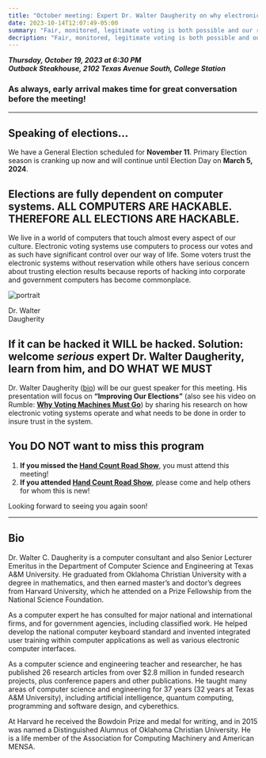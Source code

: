 ```yaml
---
title: "October meeting: Expert Dr. Walter Daugherity on why electronic voting systems must GO"
date: 2023-10-14T12:07:49-05:00
summary: "Fair, monitored, legitimate voting is both possible and our responsibility to accomplish. WE MUST ALL LEARN AND APPLY THIS CRUCIAL INFORMATION"
decription: "Fair, monitored, legitimate voting is both possible and our responsibility to accomplish. WE MUST ALL LEARN AND APPLY THIS CRUCIAL INFORMATION"
---
```


**_Thursday, October 19, 2023 at 6:30 PM_**  
**_<strong><span class="hilite">Outback Steakhouse</span></strong>, 2102 Texas Avenue South, College Station_**

### As always, early arrival makes time for great conversation before the meeting!

---

## Speaking of elections...

We have a General Election scheduled for **November 11**. Primary Election season is cranking up now and will continue until Election Day on **March 5, 2024**.    

## Elections are fully dependent on computer systems. <span class="hilite">ALL COMPUTERS ARE HACKABLE. THEREFORE ALL ELECTIONS ARE HACKABLE.</span> 

We live in a world of computers that touch almost every aspect of our culture. 
Electronic voting systems use computers to process our votes and as such have significant control over our way of life. Some voters trust the electronic systems without reservation while others have serious concern about trusting election results because reports of hacking into corporate and government computers has become commonplace.  

<div class="align-right" style="width:20%;">
<img src="/img/daugherity-photo.jpg" alt="portrait">  
<p>Dr. Walter Daugherity</p>
</div>

## If it can be hacked it WILL be hacked. Solution: <span class="hilite">welcome *serious* expert Dr. Walter Daugherity, learn from him, and DO WHAT WE MUST</span>

Dr. Walter Daugherity ([bio](#bio)) will be our guest speaker for this meeting. His presentation will focus on **“Improving Our Elections”** (also see his video on Rumble: **[Why Voting Machines Must Go](https://rumble.com/v1iz715-why-voting-machines-must-go.html)**) by sharing his research on how electronic voting systems operate and what needs to be done in order to insure trust in the system.    

## You DO NOT want to miss this program 

1. **If you missed the [Hand Count Road Show](https://www.bcsteaparty.com/post/2023-aug-hand-count-road-show/)**, you must attend this meeting!
2. **If you attended [Hand Count Road Show](https://www.bcsteaparty.com/post/2023-aug-hand-count-road-show/)**, please come and help others for whom this is new!

Looking forward to seeing you again soon!

---

<a name="bio" id="bio"></a>

## Bio

Dr. Walter C. Daugherity is a computer consultant and also Senior Lecturer Emeritus in the Department of Computer Science and Engineering at Texas A&M University. He graduated from Oklahoma Christian University with a degree in mathematics, and then earned master’s and doctor’s degrees from Harvard University, which he attended on a Prize Fellowship from the National Science Foundation.  

As a computer expert he has consulted for major national and international firms, and for government agencies, including classified work. He helped develop the national computer keyboard standard and invented integrated user training within computer applications as well as various electronic computer interfaces.  

As a computer science and engineering teacher and researcher, he has published 26 research articles from over $2.8 million in funded research projects, plus conference papers and other publications. He taught many areas of computer science and engineering for 37 years (32 years at Texas A&M University), including artificial intelligence, quantum computing, programming and software design, and cyberethics.  

At Harvard he received the Bowdoin Prize and medal for writing, and in 2015 was named a Distinguished Alumnus of Oklahoma Christian University. He is a life member of the Association for Computing Machinery and American MENSA.  